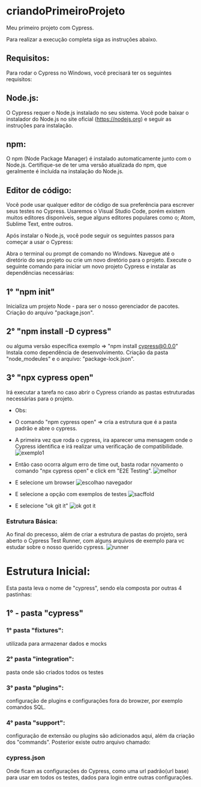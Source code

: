 # criandoPrimeiroProjeto
Meu primeiro projeto com Cypress.

Para realizar a execução completa siga as instruções abaixo.

## Requisitos:

Para rodar o Cypress no Windows, você precisará ter os seguintes requisitos:

## Node.js: 
O Cypress requer o Node.js instalado no seu sistema. Você pode baixar o instalador do Node.js no site oficial (https://nodejs.org) e seguir as instruções para instalação.

## npm: 
O npm (Node Package Manager) é instalado automaticamente junto com o Node.js. Certifique-se de ter uma versão atualizada do npm, que geralmente é incluída na instalação do Node.js.

## Editor de código: 
Você pode usar qualquer editor de código de sua preferência para escrever seus testes no Cypress. 
Usaremos o Visual Studio Code, porém existem muitos editores disponíveis, segue alguns editores populares como o; Atom, Sublime Text, entre outros.

Após instalar o Node.js, você pode seguir os seguintes passos para começar a usar o Cypress:

Abra o terminal ou prompt de comando no Windows.
Navegue até o diretório do seu projeto ou crie um novo diretório para o projeto.
Execute o seguinte comando para iniciar um novo projeto Cypress e instalar as dependências necessárias:

## 1°  "npm init"
Inicializa um projeto Node -  para ser o nosso gerenciador de pacotes.
Criação do arquivo "package.json".

## 2°  "npm install -D cypress" 
ou alguma versão específica  exemplo => "npm install cypress@0.0.0" 
Instala como dependência de desenvolvimento. 
Criação da  pasta "node_modeules" e o arquivo: "package-lock.json".

## 3° "npx cypress open" 
Irá executar a tarefa no caso abrir o Cypress criando as pastas estruturadas necessárias para o projeto.
* Obs: 
 - O comando "npm cypress open" => cria a estrutura que é a pasta padrão e abre o cypress.
 - A primeira vez que roda o cypress, ira aparecer uma mensagem onde o Cypress identifica e irá realizar uma verificação de compatibilidade.
 ![exemplo1](https://github.com/FacilitaQA/criandoPrimeiroProjeto/assets/133148733/ec068dd6-5bd0-42e4-9c21-8474b9a52034)
 
 - Então caso ocorra algum erro de time out, basta rodar novamento o comando "npx cypress open" e click em "E2E Testing".
![melhor](https://github.com/FacilitaQA/criandoPrimeiroProjeto/assets/133148733/51121605-6cad-42aa-8282-af11ae011cef)
 - E selecione um browser
 ![escolhao navegador](https://github.com/FacilitaQA/criandoPrimeiroProjeto/assets/133148733/1f10173c-9a2f-4d34-9fef-e4fc855bdadd)
 - E selecione a opção com exemplos de testes
 ![sacffold](https://github.com/FacilitaQA/criandoPrimeiroProjeto/assets/133148733/8243fd92-0725-4f9c-a118-313bd9785856)
 - E selecione "ok git it"
 ![ok got it](https://github.com/FacilitaQA/criandoPrimeiroProjeto/assets/133148733/f5860e2d-b0ce-472f-8fa0-c3533f4ca068)

 ### Estrutura Básica:       
Ao final do precesso, além de criar a estrutura de pastas do projeto, será aberto o Cypress Test Runner, com alguns arquivos de exemplo para vc estudar sobre o nosso querido cypress.
![runner](https://github.com/FacilitaQA/criandoPrimeiroProjeto/assets/133148733/06484fbb-3abe-44dc-8a24-b5a39d34e9cc)

# Estrutura Inicial:
Esta pasta leva o nome de "cypress", sendo ela composta por outras 4 pastinhas:
## 1° - pasta "cypress"
  ### 1° pasta "fixtures": 
  utilizada para armazenar dados e mocks
  ### 2° pasta "integration": 
  pasta onde são criados todos os testes
  ### 3° pasta "plugins": 
  configuração de plugins e  configurações fora do browzer, por exemplo comandos SQL.
  ### 4° pasta "support": 
  configuração de extensão ou plugins são adicionados aqui, além da criação dos "commands".
Posterior existe outro arquivo chamado:
### cypress.json 
Onde ficam as configurações do Cypress, como uma url padrão(url base) para usar em todos os testes, dados para login entre outras configurações.



